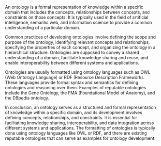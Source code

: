 An ontology is a formal representation of knowledge within a specific domain that includes the concepts, relationships between concepts, and constraints on those concepts. It is typically used in the field of artificial intelligence, semantic web, and information science to provide a common understanding of a particular domain. 

Common practices of developing ontologies involve defining the scope and purpose of the ontology, identifying relevant concepts and relationships, specifying the properties of each concept, and organizing the ontology in a hierarchical structure. Ontologies are supposed to convey a shared understanding of a domain, facilitate knowledge sharing and reuse, and enable interoperability between different systems and applications.

Ontologies are usually formatted using ontology languages such as OWL (Web Ontology Language) or RDF (Resource Description Framework). These languages provide formal syntax and semantics for defining ontologies and reasoning over them. Examples of reputable ontologies include the Gene Ontology, the FMA (Foundational Model of Anatomy), and the DBpedia ontology.

In conclusion, an ontology serves as a structured and formal representation of knowledge within a specific domain, and its development involves defining concepts, relationships, and constraints. It is essential for facilitating knowledge sharing, interoperability, and data integration across different systems and applications. The formatting of ontologies is typically done using ontology languages like OWL or RDF, and there are existing reputable ontologies that can serve as examples for ontology development.
